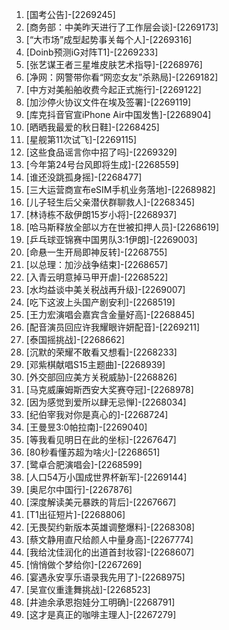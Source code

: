 
1. [国考公告]-[2269245]
1. [商务部：中美昨天进行了工作层会谈]-[2269173]
1. [“大市场”成型起势事关每个人]-[2269316]
1. [Doinb预测iG对阵T1]-[2269233]
1. [张艺谋王者三星堆皮肤艺术指导]-[2268976]
1. [净网：网警带你看“网恋女友”杀熟局]-[2269182]
1. [中方对美船舶收费今起正式施行]-[2269122]
1. [加沙停火协议文件在埃及签署]-[2269119]
1. [库克抖音官宣iPhone Air中国发售]-[2268904]
1. [晒晒我最爱的秋日鞋]-[2268425]
1. [星舰第11次试飞]-[2269115]
1. [这些食品谣言你中招了吗]-[2269329]
1. [今年第24号台风即将生成]-[2268559]
1. [谁还没跳孤身摇]-[2268477]
1. [三大运营商宣布eSIM手机业务落地]-[2268982]
1. [儿子轻生后父亲潜伏群聊救人]-[2268345]
1. [林诗栋不敌伊朗15岁小将]-[2268937]
1. [哈马斯释放全部以方在世被扣押人员]-[2268619]
1. [乒乓球亚锦赛中国男队3:1伊朗]-[2269003]
1. [命悬一生开局即神反转]-[2268755]
1. [以总理：加沙战争结束]-[2268657]
1. [入青云明意掉马甲开虐]-[2268522]
1. [水均益谈中美关税战再升级]-[2269007]
1. [吃下这波上头国产剧安利]-[2268519]
1. [王力宏演唱会嘉宾含金量好高]-[2268845]
1. [配音演员回应许我耀眼许妍配音]-[2269211]
1. [泰国摇挑战]-[2268662]
1. [沉默的荣耀不敢看又想看]-[2268233]
1. [邓紫棋献唱S15主题曲]-[2268939]
1. [外交部回应美方关税威胁]-[2268826]
1. [马克威廉姆斯西安大奖赛夺冠]-[2268978]
1. [因为感觉到爱所以肆无忌惮]-[2268034]
1. [纪伯宰我对你是真心的]-[2268724]
1. [王曼昱3:0帕拉南]-[2269040]
1. [等我看见明日在此的坐标]-[2267647]
1. [80秒看懂苏超为啥火]-[2268651]
1. [鹭卓合肥演唱会]-[2268599]
1. [人口54万小国成世界杯新军]-[2269144]
1. [奥尼尔中国行]-[2267876]
1. [深度解读美元暴跌的背后]-[2267667]
1. [T1出征短片]-[2268806]
1. [无畏契约新版本英雄调整爆料]-[2268308]
1. [蔡文静用直尺给颜人中量身高]-[2267774]
1. [我给沈佳润化的出道首封妆容]-[2268607]
1. [悄悄做个梦给你]-[2267269]
1. [宴遇永安享乐语录我先用了]-[2268975]
1. [吴宣仪重逢舞挑战]-[2268523]
1. [井迪余承恩抱娃分工明确]-[2268791]
1. [这才是真正的咖啡主理人]-[2267279]